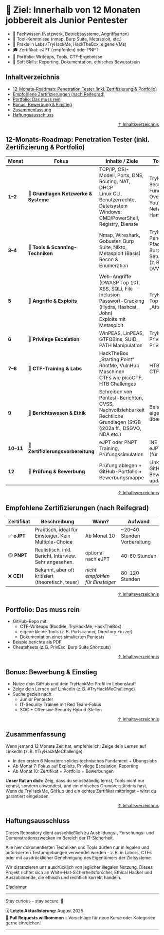 # 🎯 Ziel: Innerhalb von 12 Monaten jobbereit als Junior Pentester

- 🧠 Fachwissen (Netzwerk, Betriebssysteme, Angriffsarten)
- 🧰 Tool-Kenntnisse (nmap, Burp Suite, Metasploit, etc.)
- 🧪 Praxis in Labs (TryHackMe, HackTheBox, eigene VMs)
- 🎓 Zertifikat: eJPT (empfohlen) oder PNPT
- 📁 Portfolio: Writeups, Tools, CTF-Ergebnisse
- 💬 Soft Skills: Reporting, Dokumentation, ethisches Bewusstsein



## Inhaltverzeichnis
- [12-Monats-Roadmap: Penetration Tester (inkl. Zertifizierung & Portfolio)](#12-monats-roadmap-penetration-tester-inkl-zertifizierung--portfolio)
- [Empfohlene Zertifizierungen (nach Reifegrad)](#empfohlene-zertifizierungen-nach-reifegrad)
- [Portfolio: Das muss rein](#portfolio-das-muss-rein)
- [Bonus: Bewerbung & Einstieg](#bonus-bewerbung--einstieg)
- [Zusammenfassung](#zusammenfassung)
- [Haftungsausschluss]()



<div align=right>

[↑ Inhaltsverzeichnis](#inhaltsverzeichnis)

</div>



## 12-Monats-Roadmap: Penetration Tester (inkl. Zertifizierung & Portfolio)

| Monat     | Fokus                                 | Inhalte / Ziele                                                                                                                                | Tools & Plattformen                                                                                                         |
| --------- | ------------------------------------- | ---------------------------------------------------------------------------------------------------------------------------------------------- | --------------------------------------------------------------------------------------------------------------------------- |
| **1–2**   | 🔹 **Grundlagen Netzwerke & Systeme** | TCP/IP, OSI-Modell, Ports, DNS, Routing, NAT, DHCP <br> Linux CLI, Benutzerrechte, Dateisystem <br> Windows: CMD/PowerShell, Registry, Dienste | TryHackMe „Pre-Security“, „Network Fundamentals“ <br> OverTheWire Bandit <br> YouTube: NetworkChuck, John Hammond           |
| **3–4**   | 🔹 **Tools & Scanning-Techniken**     | Nmap, Wireshark, Gobuster, Burp Suite, Nikto, Metasploit (Basis) <br> Recon & Enumeration                                                      | TryHackMe: „Jr Penetration Tester“ Pfad (Start) <br> Burp Suite Academy <br> Setup eigener VMs (z. B. Metasploitable, DVWA) |
| **5**     | 🔹 **Angriffe & Exploits**            | Web-Angriffe (OWASP Top 10), XSS, SQLi, File Inclusion <br> Passwort-Cracking (Hydra, Hashcat, John) <br> Exploits mit Metasploit              | TryHackMe: „OWASP Top 10“, „Burp Suite“, „AttackBox“                                                                        |
| **6**     | 🔹 **Privilege Escalation**           | WinPEAS, LinPEAS, GTFOBins, SUID, PATH Manipulation                                                                                            | TryHackMe: „Linux PrivEsc“, „Windows PrivEsc“                                                                               |
| **7–8**   | 🔹 **CTF-Training & Labs**            | HackTheBox „Starting Point“ <br> RootMe, VulnHub Maschinen <br> CTFs wie picoCTF, HTB Challenges                                               | HTB, TryHackMe, CTFtime.org                                                                                                 |
| **9**     | 🔹 **Berichtswesen & Ethik**          | Schreiben von Pentest-Berichten, CVSS, Nachvollziehbarkeit <br> Rechtliche Grundlagen (StGB §202a ff., DSGVO, NDA etc.)                        | Beispielberichte lesen, eigenes Reporting üben                                                                              |
| **10–11** | 🔹 **Zertifizierungsvorbereitung**    | eJPT oder PNPT Training, Prüfungssimulation                                                                                                    | INE Plattform (für eJPT), TCM Academy (für PNPT)                                                                            |
| **12**    | 🔹 **Prüfung & Bewerbung**            | Prüfung ablegen + GitHub-Portfolio + Bewerbungsmappe                                                                                           | LinkedIn-Profil, GitHub-Profil, Bewerbungsunterlagen updaten                                                                |




<div align=right>

[↑ Inhaltsverzeichnis](#inhaltsverzeichnis)

</div>



## Empfohlene Zertifizierungen (nach Reifegrad)

| Zertifikat  | Beschreibung                                           | Wann?                            | Aufwand                      |
| ----------- | ------------------------------------------------------ | -------------------------------- | ---------------------------- |
| ✅ **eJPT**  | Praktisch, ideal für Einsteiger. Kein Multiple-Choice  | Ab Monat 10                      | \~20–40 Stunden Vorbereitung |
| 🟡 **PNPT** | Realistisch, inkl. Bericht, Interview. Sehr angesehen. | optional nach eJPT               | 40–60 Stunden                |
| ❌ **CEH**   | Bekannt, aber oft kritisiert (theoretisch, teuer)      | *nicht empfohlen für Einsteiger* | 80–120 Stunden               |




<div align=right>

[↑ Inhaltsverzeichnis](#inhaltsverzeichnis)

</div>

## Portfolio: Das muss rein

- GitHub-Repo mit:
    - CTF-Writeups (RootMe, TryHackMe, HackTheBox)
    - eigene kleine Tools (z. B. Portscanner, Directory Fuzzer)
    - Dokumentation eines simulierten Pentests
- Beispielberichte als PDF
- Cheatsheets (z. B. PrivEsc, Burp Suite Shortcuts)




<div align=right>

[↑ Inhaltsverzeichnis](#inhaltsverzeichnis)

</div>


## Bonus: Bewerbung & Einstieg

- Nutze dein GitHub und dein TryHackMe-Profil im Lebenslauf!
- Zeige dein Lernen auf LinkedIn (z. B. #TryHackMeChallenge)
- Suche gezielt nach:
    - Junior Pentester
    - IT-Security Trainee mit Red Team-Fokus
    - SOC + Offensive Security Hybrid-Stellen


<div align=right>

[↑ Inhaltsverzeichnis](#inhaltsverzeichnis)

</div>


## Zusammenfassung

Wenn jemand 12 Monate Zeit hat, empfehle ich:
Zeige dein Lernen auf LinkedIn (z. B. #TryHackMeChallenge)
- In den ersten 6 Monaten: solides technisches Fundament + Übungslabs
- Ab Monat 7: Fokus auf Exploits, Privilege Escalation, Reporting
- Ab Monat 10: Zertifikat + Portfolio + Bewerbungen



**Unser Rat an dich:**
Zeig, dass du selbstständig lernst, Tools nicht nur kennst, sondern anwendest, und ein ethisches Grundverständnis hast.
Wenn du TryHackMe, GitHub und ein echtes Zertifikat mitbringst – wirst du garantiert eingeladen.



<div align=right>

[↑ Inhaltsverzeichnis](#inhaltsverzeichnis)

</div>


## Haftungsausschluss

Dieses Repository dient ausschließlich zu Ausbildungs-, Forschungs- und Demonstrationszwecken im Bereich der IT-Sicherheit.

Alle hier dokumentierten Techniken und Tools dürfen nur in legalen und autorisierten Testumgebungen verwendet werden – z. B. in Labors, CTFs oder mit ausdrücklicher Genehmigung des Eigentümers der Zielsysteme.

Wir distanzieren uns ausdrücklich von jeglicher illegalen Nutzung.
Dieses Projekt richtet sich an White-Hat-Sicherheitsforscher, Ethical Hacker und Auszubildende, die ethisch und rechtlich korrekt handeln.

[Disclaimer](/00-disclaimer/disclaimer.md)

--- 

Stay curious – stay secure. 🔐

🗓️ **Letzte Aktualisierung:** August 2025  
🤝 **Pull Requests willkommen** – Vorschläge für neue Kurse oder Kategorien gerne einreichen!

---